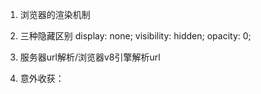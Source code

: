 <!--
 * @Author: your name
 * @Date: 2019-12-28 14:52:08
 * @LastEditTime : 2019-12-28 17:17:47
 * @LastEditors  : Please set LastEditors
 * @Description: In User Settings Edit
 * @FilePath: \beixiang_ly\ly_restart\20191228\readme.md
 -->
1. 浏览器的渲染机制
2. 三种隐藏区别 display: none; visibility: hidden; opacity: 0;
3. 服务器url解析/浏览器v8引擎解析url


4. 意外收获： 
    

